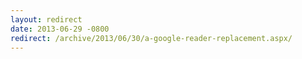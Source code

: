 ```yaml
---
layout: redirect
date: 2013-06-29 -0800
redirect: /archive/2013/06/30/a-google-reader-replacement.aspx/
---
```

